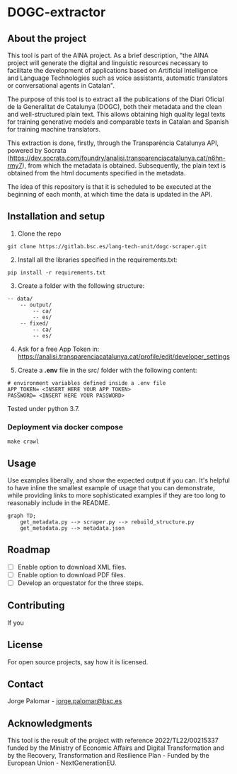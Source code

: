 # DOGC-extractor

## About the project
This tool is part of the AINA project. As a brief description, "the AINA project will generate the digital and linguistic resources necessary to facilitate the development of applications based on Artificial Intelligence and Language Technologies such as voice assistants, automatic translators or conversational agents in Catalan".

The purpose of this tool is to extract all the publications of the Diari Oficial de la Generalitat de Catalunya (DOGC), both their metadata and the clean and well-structured plain text. This allows obtaining high quality legal texts for training generative models and comparable texts in Catalan and Spanish for training machine translators.

This extraction is done, firstly, through the Transparència Catalunya API, powered by Socrata (https://dev.socrata.com/foundry/analisi.transparenciacatalunya.cat/n6hn-rmy7), from which the metadata is obtained. Subsequently, the plain text is obtained from the html documents specified in the metadata. 

The idea of this repository is that it is scheduled to be executed at the beginning of each month, at which time the data is updated in the API. 

## Installation and setup
1. Clone the repo
```
git clone https://gitlab.bsc.es/lang-tech-unit/dogc-scraper.git
```
2. Install all the libraries specified in the requirements.txt:
```
pip install -r requirements.txt
```
3. Create a folder with the following structure:
```
-- data/
    -- output/
        -- ca/
        -- es/
    -- fixed/
        -- ca/
        -- es/
```
4. Ask for a free App Token in: https://analisi.transparenciacatalunya.cat/profile/edit/developer_settings

5. Create a **.env** file in the src/ folder with the following content:
```
# environment variables defined inside a .env file
APP_TOKEN= <INSERT HERE YOUR APP TOKEN>
PASSWORD= <INSERT HERE YOUR PASSWORD>
```

Tested under python 3.7.

### Deployment via docker compose
```make crawl```


## Usage
Use examples liberally, and show the expected output if you can. It's helpful to have inline the smallest example of usage that you can demonstrate, while providing links to more sophisticated examples if they are too long to reasonably include in the README.

```mermaid
graph TD;
    get_metadata.py --> scraper.py --> rebuild_structure.py
    get_metadata.py --> metadata.json
```

## Roadmap
- [ ] Enable option to download XML files.
- [ ] Enable option to download PDF files.
- [ ] Develop an orquestator for the three steps.

## Contributing
If you 

## License
For open source projects, say how it is licensed.

## Contact
Jorge Palomar - jorge.palomar@bsc.es

## Acknowledgments
This tool is the result of the project with reference 2022/TL22/00215337 funded by the Ministry of Economic Affairs and Digital Transformation and by the Recovery, Transformation and Resilience Plan - Funded by the European Union - NextGenerationEU.
